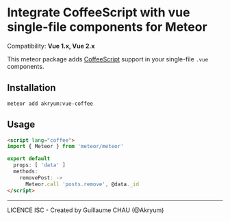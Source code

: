 # Integrate CoffeeScript with vue single-file components for Meteor

Compatibility: **Vue 1.x, Vue 2.x**

This meteor package adds [CoffeeScript](http://coffeescript.org/) support in your single-file `.vue` components.

## Installation

    meteor add akryum:vue-coffee


## Usage

```html
<script lang="coffee">
import { Meteor } from 'meteor/meteor'

export default
  props: [ 'data' ]
  methods:
    removePost: ->
      Meteor.call 'posts.remove', @data._id
</script>
```

---

LICENCE ISC - Created by Guillaume CHAU (@Akryum)
